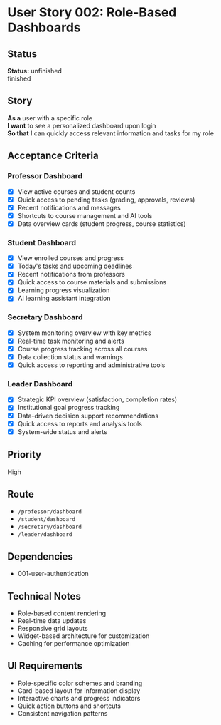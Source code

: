 # User Story 002: Role-Based Dashboards

## Status
**Status:** unfinished  
finished

## Story
**As a** user with a specific role  
**I want** to see a personalized dashboard upon login  
**So that** I can quickly access relevant information and tasks for my role

## Acceptance Criteria

### Professor Dashboard
- [x] View active courses and student counts
- [x] Quick access to pending tasks (grading, approvals, reviews)
- [x] Recent notifications and messages
- [x] Shortcuts to course management and AI tools
- [x] Data overview cards (student progress, course statistics)

### Student Dashboard  
- [x] View enrolled courses and progress
- [x] Today's tasks and upcoming deadlines
- [x] Recent notifications from professors
- [x] Quick access to course materials and submissions
- [x] Learning progress visualization
- [x] AI learning assistant integration

### Secretary Dashboard
- [x] System monitoring overview with key metrics
- [x] Real-time task monitoring and alerts
- [x] Course progress tracking across all courses
- [x] Data collection status and warnings
- [x] Quick access to reporting and administrative tools

### Leader Dashboard
- [x] Strategic KPI overview (satisfaction, completion rates)
- [x] Institutional goal progress tracking
- [x] Data-driven decision support recommendations
- [x] Quick access to reports and analysis tools
- [x] System-wide status and alerts

## Priority
High

## Route
- `/professor/dashboard`
- `/student/dashboard` 
- `/secretary/dashboard`
- `/leader/dashboard`

## Dependencies
- 001-user-authentication

## Technical Notes
- Role-based content rendering
- Real-time data updates
- Responsive grid layouts
- Widget-based architecture for customization
- Caching for performance optimization

## UI Requirements
- Role-specific color schemes and branding
- Card-based layout for information display
- Interactive charts and progress indicators
- Quick action buttons and shortcuts
- Consistent navigation patterns